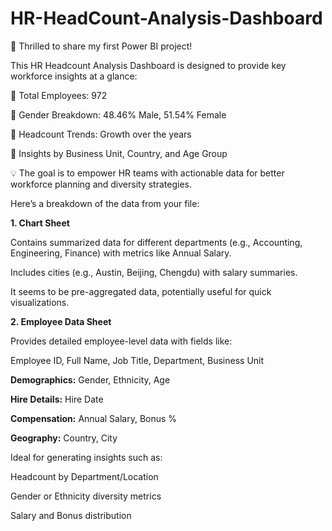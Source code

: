 # HR-HeadCount-Analysis-Dashboard


🚀 Thrilled to share my first Power BI project!


This HR Headcount Analysis Dashboard is designed to provide key workforce insights at a glance:


🔹 Total Employees: 972

🔹 Gender Breakdown: 48.46% Male, 51.54% Female

🔹 Headcount Trends: Growth over the years

🔹 Insights by Business Unit, Country, and Age Group


💡 The goal is to empower HR teams with actionable data for better workforce planning and diversity strategies.


Here’s a breakdown of the data from your file:

**1. Chart Sheet**

Contains summarized data for different departments (e.g., Accounting, Engineering, Finance) with metrics like Annual Salary.

Includes cities (e.g., Austin, Beijing, Chengdu) with salary summaries.

It seems to be pre-aggregated data, potentially useful for quick visualizations.

**2. Employee Data Sheet**

Provides detailed employee-level data with fields like:

Employee ID, Full Name, Job Title, Department, Business Unit

**Demographics:** Gender, Ethnicity, Age

**Hire Details:** Hire Date

**Compensation:** Annual Salary, Bonus %

**Geography:** Country, City

Ideal for generating insights such as:

Headcount by Department/Location

Gender or Ethnicity diversity metrics

Salary and Bonus distribution
